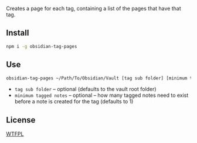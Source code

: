 Creates a page for each tag, containing a list of the pages that have that tag.

## Install

```sh
npm i -g obsidian-tag-pages
```

## Use

```sh
obsidian-tag-pages ~/Path/To/Obsidian/Vault [tag sub folder] [minimum tagged notes]
```

- `tag sub folder` – optional (defaults to the vault root folder)
- `minimum tagged notes` – optional – how many tagged notes need to exist before a note is created for the tag (defaults to 1)

## License

[WTFPL](https://wtfpl2.com)
